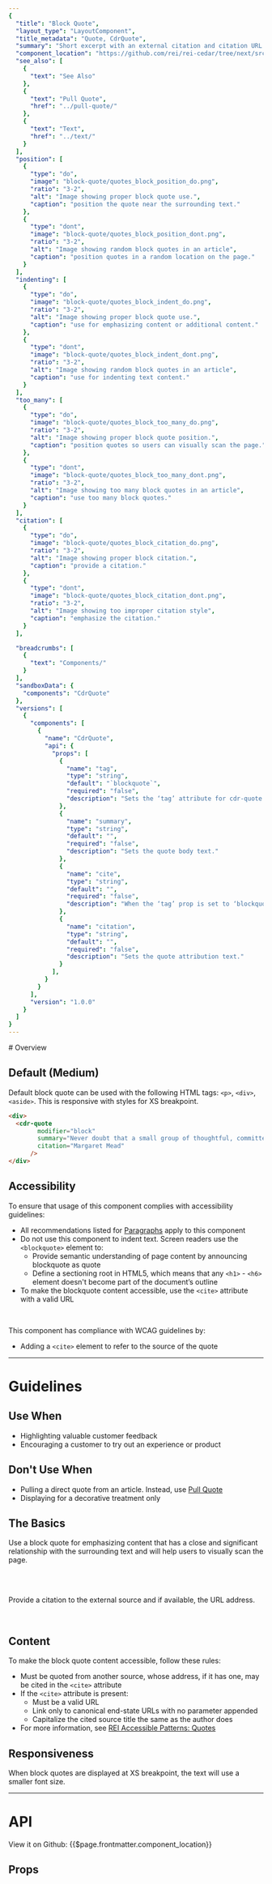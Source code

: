 ```yaml
---
{
  "title": "Block Quote",
  "layout_type": "LayoutComponent",
  "title_metadata": "Quote, CdrQuote",
  "summary": "Short excerpt with an external citation and citation URL that is set off from the main body of text",
  "component_location": "https://github.com/rei/rei-cedar/tree/next/src/components/quote",
  "see_also": [
    {
      "text": "See Also"
    },
    {
      "text": "Pull Quote",
      "href": "../pull-quote/"
    },
    {
      "text": "Text",
      "href": "../text/"
    }
  ],
  "position": [
    {
      "type": "do",
      "image": "block-quote/quotes_block_position_do.png",
      "ratio": "3-2",
      "alt": "Image showing proper block quote use.",
      "caption": "position the quote near the surrounding text."
    },
    {
      "type": "dont",
      "image": "block-quote/quotes_block_position_dont.png",
      "ratio": "3-2",
      "alt": "Image showing random block quotes in an article",
      "caption": "position quotes in a random location on the page."
    }
  ],
  "indenting": [
    {
      "type": "do",
      "image": "block-quote/quotes_block_indent_do.png",
      "ratio": "3-2",
      "alt": "Image showing proper block quote use.",
      "caption": "use for emphasizing content or additional content."
    },
    {
      "type": "dont",
      "image": "block-quote/quotes_block_indent_dont.png",
      "ratio": "3-2",
      "alt": "Image showing random block quotes in an article",
      "caption": "use for indenting text content."
    }
  ],
  "too_many": [
    {
      "type": "do",
      "image": "block-quote/quotes_block_too_many_do.png",
      "ratio": "3-2",
      "alt": "Image showing proper block quote position.",
      "caption": "position quotes so users can visually scan the page."
    },
    {
      "type": "dont",
      "image": "block-quote/quotes_block_too_many_dont.png",
      "ratio": "3-2",
      "alt": "Image showing too many block quotes in an article",
      "caption": "use too many block quotes."
    }
  ],
  "citation": [
    {
      "type": "do",
      "image": "block-quote/quotes_block_citation_do.png",
      "ratio": "3-2",
      "alt": "Image showing proper block citation.",
      "caption": "provide a citation."
    },
    {
      "type": "dont",
      "image": "block-quote/quotes_block_citation_dont.png",
      "ratio": "3-2",
      "alt": "Image showing too improper citation style",
      "caption": "emphasize the citation."
    }
  ],

  "breadcrumbs": [
    {
      "text": "Components/"
    }
  ],
  "sandboxData": {
    "components": "CdrQuote"
  },
  "versions": [
    {
      "components": [
        {
          "name": "CdrQuote",
          "api": {
            "props": [
              {
                "name": "tag",
                "type": "string",
                "default": "`blockquote`",
                "required": "false",
                "description": "Sets the ‘tag’ attribute for cdr-quote to define the root HTML element. Possible values: {  ‘blockquote’  |  ‘aside’  |  ‘q’  |  ‘div’  }"
              },
              {
                "name": "summary",
                "type": "string",
                "default": "",
                "required": "false",
                "description": "Sets the quote body text."
              },
              {
                "name": "cite",
                "type": "string",
                "default": "",
                "required": "false",
                "description": "When the ‘tag’ prop is set to ‘blockquote’ provide a URL to the quote’s source. This does not render but is available to screen readers and search engines."
              },
              {
                "name": "citation",
                "type": "string",
                "default": "",
                "required": "false",
                "description": "Sets the quote attribution text."
              }
            ],
          }
        }
      ],
      "version": "1.0.0"
    }
  ]
}
---
```



<cdr-doc-table-of-contents-shell>
# Overview

## Default (Medium)

Default block quote can be used with the following HTML tags: `<p>`, `<div>`, `<aside>`. This is responsive with styles for XS breakpoint.

<cdr-doc-example-code-pair :repository-href="$page.frontmatter.component_location" :sandbox-data="$page.frontmatter.sandboxData">

```html
<div>
  <cdr-quote
        modifier="block"
        summary="Never doubt that a small group of thoughtful, committed citizens can change the world; indeed, it's the only thing that ever has."
        citation="Margaret Mead"
      />
</div>
```

</cdr-doc-example-code-pair>

## Accessibility

To ensure that usage of this component complies with accessibility guidelines:

- All recommendations listed for [Paragraphs](../text/#paragraphs) apply to this component
- Do not use this component to indent text. Screen readers use the `<blockquote>` element to:
  - Provide semantic understanding of page content by announcing blockquote as quote
  - Define a sectioning root in HTML5, which means that any  `<h1>` - `<h6>`  element doesn't become part of the document’s outline
- To make the blockquote content accessible, use the `<cite>` attribute with a valid URL

<br>

This component has compliance with WCAG guidelines by:

- Adding a `<cite>` element to refer to the source of the quote

<hr>

# Guidelines

## Use When

- Highlighting valuable customer feedback
- Encouraging a customer to try out an experience or product

## Don't Use When

- Pulling a direct quote from an article. Instead, use [Pull Quote](../pull-quote/)
- Displaying for a decorative treatment only

## The Basics

Use a block quote for emphasizing content that has a close and significant relationship with the surrounding text and will help users to visually scan the page.

<br/>

<do-dont :examples="$page.frontmatter.position" />

<do-dont :examples="$page.frontmatter.indenting" />

<do-dont :examples="$page.frontmatter.too_many" />

<br>

Provide a citation to the external source and if available, the URL address.

<br>

<do-dont :examples="$page.frontmatter.citation" />

## Content

To make the block quote content accessible, follow these rules:

- Must be quoted from another source, whose address, if it has one, may be cited in the `<cite>` attribute
- If the `<cite>` attribute is present:
  - Must be a valid URL
  - Link only to canonical end-state URLs with no parameter appended
  - Capitalize the cited source title the same as the author does
- For more information, see [REI Accessible Patterns: Quotes](https://confluence.rei.com/display/accessibility/Quote)


## Responsiveness

When block quotes are displayed at XS breakpoint, the text will use a smaller font size.

<hr>

# API

<cdr-icon class="cdr-doc-code-snippet__action-icon" use="#brand-github"/> View it on Github: 
<cdr-link :href="$page.frontmatter.component_location">{{$page.frontmatter.component_location}}</cdr-link>

## Props

<cdr-doc-api type="prop" :api-data="$page.frontmatter.versions[0].components[0].api.props" />

</cdr-doc-table-of-contents-shell>
